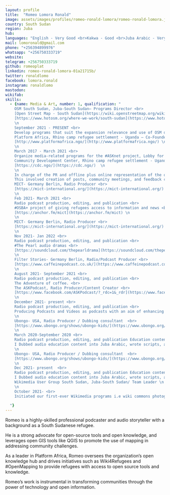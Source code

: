 ```yaml
---
layout: profile
title:  "Romeo Lomora Ronald"
image: assets/images/profiles/romeo-ronald-lomora/romeo-ronald-lomora.jpg
country: South Sudan
region: Juba
hub: 
languages: "English - Very Good <br>Kakwa - Good <br>Juba Arabic - Very Good"
mail: lomoronald@gmail.com
phone: "+256394899976"
whatsapp: "+256750333719"
website: 
telegram: +256750333719
github: romeoplat
linkedin: romeo-ronald-lomora-01a21715b/
twitter: ronaldlomo
facebook: lomora.ronald
instagram: ronaldlomo
mastodon: 
wikifab:
skills:
  - {name: Media & Art, number: 1, qualification: "
    OSM South Sudan, Juba-South Sudan— Programs Director <br>
    [Open Street Map - South Sudan](https://wiki.openstreetmap.org/wiki/South_Sudan) <br>
    [https://www.hotosm.org/where-we-work/south-sudan](https://www.hotosm.org/where-we-work/south-sudan/) \n
    \n
    September 2021 - PRESENT <br>
    Develop programs that suit the expansion relevance and use of OSM data and OSM South Sudan. <br>
    Platform Africa, Rhino camp refugee settlement - Uganda — Co-Founder- Admin <br>
    [http://www.platformafrica.ngo/](http://www.platformafrica.ngo/) \n
    \n
    March 2017 - March 2021 <br>
    Organize media-related programs for the #ASKnet project, Lobby for projects. Coordinate with funders to make projects relevant and impactful to beneficiaries <br>
    Community Development Center, Rhino camp refugee settlement - Uganda — Community Liason Officer/PR <br>
    [https://cdc.ngo/](https://cdc.ngo/)  \n
    \n
    In charge of the PR and offline plus online representation of the organization <br>
    This involved creation of posts, community meetings, and feedback collection <br>
    MICT- Germany Berlin, Radio Producer <br>
    [https://mict-international.org/](https://mict-international.org/) \n
    \n
    Feb 2021- March 2021 <br>
    Radio podcast production, editing, and publication <br>
    #OSBA+ project of giving refugees access to information and news <br>
    [https://anchor.fm/mict](https://anchor.fm/mict) \n
    \n
    MICT- Germany Berlin, Radio Producer <br>
    [https://mict-international.org/](https://mict-international.org/) \n
    \n
    Nov 2021- Jan 2022 <br>
    Radio podcast production, editing, and publication <br>
    #The Pearl audio dramas <br>
    [https://soundcloud.com/thepearldrama](https://soundcloud.com/thepearldrama) \n
    \n
    Filter Stories- Germany Berlin, Radio/Podcast Producer <br>
    [https://www.caffeinepodcast.co.uk/](https://www.caffeinepodcast.co.uk/) \n
    \n
    August 2021- September 2021 <br>
    Radio podcast production, editing, and publication <br>
    The Adventure of coffee. <br>
    The ASKPodcast, Radio Producer/Content Creator <br>
    [https://www.facebook.com/ASKPodcast/?_rdc=1&_rdr](https://www.facebook.com/ASKPodcast/?_rdc=1&_rdr) \n
    \n
    December 2021- present <br>
    Radio podcast production, editing, and publication <br>
    Producing Podcasts and Videos as podcasts with an aim of enhancing content that intends to showcase the different innovations in Africa that exist in post-conflict areas of Africa \n
    \n
    Ubongo- USA, Radio Producer / Dubbing consultant  <br>
    [https://www.ubongo.org/shows/ubongo-kids/](https://www.ubongo.org/shows/ubongo-kids/) \n
    \n
    March 2020-September 2020 <br>
    Radio podcast production, editing, and publication Education content developer <br>
    I Dubbed audio education content into Juba Arabic, wrote scripts, and dubbed, edited into Juba Arabic audios to be consumed by refugees \n
    \n
    Ubongo- USA, Radio Producer / Dubbing consultant  <br>
    [https://www.ubongo.org/shows/ubongo-kids/](https://www.ubongo.org/shows/ubongo-kids/) \n
    \n
    Dec 2021- present  <br>
    Radio podcast production, editing, and publication Education content developer  <br>
    I Dubbed audio education content into Juba Arabic, wrote scripts, and dubbed, edited into Juba Arabic audios to be consumed by refugees  <br>
    Wikimedia User Group South Sudan, Juba-South Sudan/ Team Leader \n
    \n
    October 2021- <br>
    Initiated our first-ever Wikimedia programs i.e wiki commons photography hunt that shall resume on Feb 2022 \n
  
  "}
---
```

Romeo is a highly-skilled professional podcaster and audio storyteller with a background as a South Sudanese refugee.

He is a strong advocate for open-source tools and open knowledge, and leverages open GIS tools like QGIS to promote the use of mapping in addressing community challenges.

As a leader in Platform Africa, Romeo oversees the organization’s open knowledge hub and drives initiatives such as Wiki4Refugees and #OpenMapping to provide refugees with access to open source tools and knowledge.

Romeo’s work is instrumental in transforming communities through the power of technology and open information.
